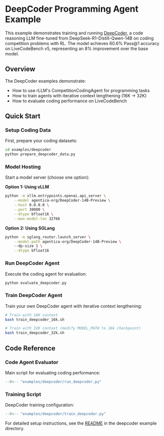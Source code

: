 # DeepCoder Programming Agent Example

This example demonstrates training and running [DeepCoder](https://pretty-radio-b75.notion.site/DeepCoder-A-Fully-Open-Source-14B-Coder-at-O3-mini-Level-1cf81902c14680b3bee5eb349a512a51), a code reasoning LLM fine-tuned from DeepSeek-R1-Distill-Qwen-14B on coding competition problems with RL. The model achieves 60.6% Pass@1 accuracy on LiveCodeBench v5, representing an 8% improvement over the base model.

## Overview

The DeepCoder examples demonstrate:

- How to use rLLM's CompetitionCodingAgent for programming tasks
- How to train agents with iterative context lengthening (16K -> 32K)
- How to evaluate coding performance on LiveCodeBench

## Quick Start

### Setup Coding Data

First, prepare your coding datasets:

```bash
cd examples/deepcoder
python prepare_deepcoder_data.py
```

### Model Hosting

Start a model server (choose one option):

**Option 1: Using vLLM**
```bash
python -m vllm.entrypoints.openai.api_server \
    --model agentica-org/DeepCoder-14B-Preview \
    --host 0.0.0.0 \
    --port 30000 \
    --dtype bfloat16 \
    --max-model-len 32768
```

**Option 2: Using SGLang**
```bash
python -m sglang_router.launch_server \
    --model-path agentica-org/DeepCoder-14B-Preview \ 
    --dp-size 1 \
    --dtype bfloat16
```

### Run DeepCoder Agent

Execute the coding agent for evaluation:

```bash
python evaluate_deepcoder.py
```

### Train DeepCoder Agent

Train your own DeepCoder agent with iterative context lengthening:

```bash
# Train with 16K context
bash train_deepcoder_16k.sh

# Train with 32K context (modify MODEL_PATH to 16k checkpoint)
bash train_deepcoder_32k.sh
```

## Code Reference

### Code Agent Evaluator

Main script for evaluating coding performance:

```python title="examples/deepcoder/run_deepcoder.py"
--8<-- "examples/deepcoder/run_deepcoder.py"
```

### Training Script

DeepCoder training configuration:

```python title="examples/deepcoder/train_deepcoder.py"
--8<-- "examples/deepcoder/train_deepcoder.py"
```

For detailed setup instructions, see the [README](https://github.com/rllm-org/rllm/blob/main/examples/deepcoder/README.md) in the deepcoder example directory.
